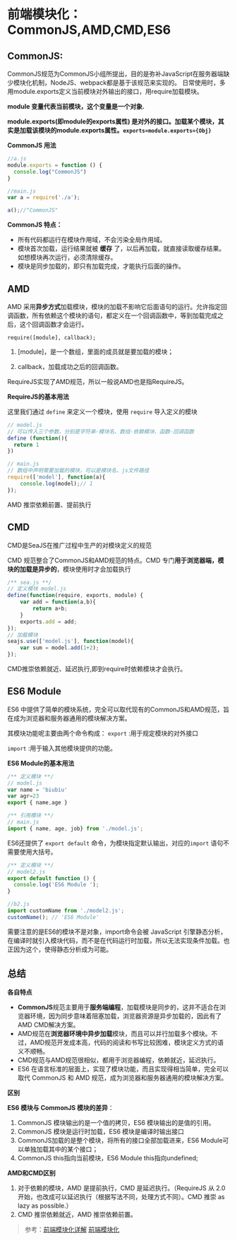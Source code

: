 # 前端模块化：CommonJS,AMD,CMD,ES6

## CommonJS:

CommonJS规范为CommonJS小组所提出，目的是弥补JavaScript在服务器端缺少模块化机制，NodeJS、webpack都是基于该规范来实现的。
日常使用时，多用module.exports定义当前模块对外输出的接口，用require加载模块。

**module 变量代表当前模块，这个变量是一个对象.**

**module.exports(即module的exports属性) 是对外的接口。加载某个模块，其实是加载该模块的module.exports属性。```exports=module.exports={Obj}```**

**CommonJS 用法**
```js
//a.js
module.exports = function () {
  console.log("CommonJS")
}

//main.js
var a = require('./a');

a();//"CommonJS"
```
**CommonJS 特点：**
* 所有代码都运行在模块作用域，不会污染全局作用域。
* 模块首次加载，运行结果就被 **缓存** 了，以后再加载，就直接读取缓存结果。如想模块再次运行，必须清除缓存。
* 模块是同步加载的，即只有加载完成，才能执行后面的操作。
## AMD

AMD 采用**异步方式**加载模块，模块的加载不影响它后面语句的运行。允许指定回调函数，所有依赖这个模块的语句，都定义在一个回调函数中，等到加载完成之后，这个回调函数才会运行。

```require([module], callback);```

1. [module]，是一个数组，里面的成员就是要加载的模块；

2. callback，加载成功之后的回调函数。

RequireJS实现了AMD规范，所以一般说AMD也是指RequireJS。

**RequireJS的基本用法**

这里我们通过  ```define```  来定义一个模块，使用  ```require```  导入定义的模块

```js
// model.js
// 可以传入三个参数，分别是字符串-模块名、数组-依赖模块、函数-回调函数
define (function(){
  return 1
})
```

```js
// main.js
// 数组中声明需要加载的模块，可以是模块名、js文件路径
require(['model'], function(a){
    console.log(model);// 1
});
```
AMD 推崇依赖前置、提前执行


## CMD
CMD是SeaJS在推广过程中生产的对模块定义的规范

CMD 规范整合了CommonJS和AMD规范的特点。CMD 专门**用于浏览器端，模块的加载是异步的**，模块使用时才会加载执行

```js
/** sea.js **/
// 定义模块 model.js
define(function(require, exports, module) {
    var add = function(a,b){
        return a+b;
    }
    exports.add = add;
});
// 加载模块
seajs.use(['model.js'], function(model){
    var sum = model.add(1+2);
});
```
CMD推崇依赖就近、延迟执行,即到require时依赖模块才会执行。

## ES6 Module

ES6 中提供了简单的模块系统，完全可以取代现有的CommonJS和AMD规范，旨在成为浏览器和服务器通用的模块解决方案。

其模块功能呢主要由两个命令构成：
```export```  :用于规定模块的对外接口

```import```  :用于输入其他模块提供的功能。

**ES6 Module的基本用法**

```js
/** 定义模块 **/
// model.js
var name = 'biubiu'
var agr=23
export { name,age }

/** 引用模块 **/
// main.js
import { name, age, job} from './model.js';
```

ES6还提供了 ```export default```  命令，为模块指定默认输出，对应的```import```  语句不需要使用大括号。

```js
/** 定义模块 **/
// model2.js
export default function () {
  console.log('ES6 Module ');
}

//b2.js
import customName from './model2.js';
customName(); // 'ES6 Module'
```

需要注意的是ES6的模块不是对象，import命令会被 JavaScript 引擎静态分析，在编译时就引入模块代码，而不是在代码运行时加载，所以无法实现条件加载。也正因为这个，使得静态分析成为可能。

## 总结

**各自特点**
+ **CommonJS**规范主要用于**服务端编程**，加载模块是同步的，这并不适合在浏览器环境，因为同步意味着阻塞加载，浏览器资源是异步加载的，因此有了AMD CMD解决方案。
+ AMD规范在**浏览器环境中异步加载**模块，而且可以并行加载多个模块。不过，AMD规范开发成本高，代码的阅读和书写比较困难，模块定义方式的语义不顺畅。
+ CMD规范与AMD规范很相似，都用于浏览器编程，依赖就近，延迟执行。
+ ES6 在语言标准的层面上，实现了模块功能，而且实现得相当简单，完全可以取代 CommonJS 和 AMD 规范，成为浏览器和服务器通用的模块解决方案。

**区别**

**ES6 模块与 CommonJS 模块的差异**：

1. CommonJS 模块输出的是一个值的拷贝，ES6 模块输出的是值的引用。
2. CommonJS 模块是运行时加载，ES6 模块是编译时输出接口
3. CommonJS加载的是整个模块，将所有的接口全部加载进来，ES6 Module可以单独加载其中的某个接口；
4. CommonJS this指向当前模块，ES6 Module this指向undefined;

**AMD和CMD区别**

1. 对于依赖的模块，AMD 是提前执行，CMD 是延迟执行。（RequireJS 从 2.0 开始，也改成可以延迟执行（根据写法不同，处理方式不同）。CMD 推崇 as lazy as possible.）
2. CMD 推崇依赖就近，AMD 推崇依赖前置。

> 参考：[前端模块化详解](https://juejin.im/post/5c17ad756fb9a049ff4e0a62)
> [前端模块化](https://juejin.im/post/5aaa37c8f265da23945f365c)

<Vssue/>